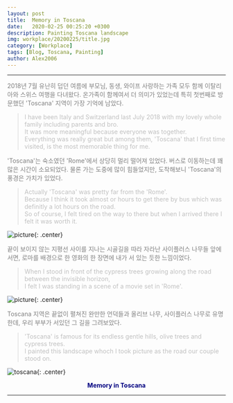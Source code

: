 ```yaml
---
layout: post
title:  Memory in Toscana
date:   2020-02-25 00:25:20 +0300
description: Painting Toscana landscape 
img: workplace/20200225/title.jpg
category: [Workplace]
tags: [Blog, Toscana, Painting]
author: Alex2006
---
```

  
  
------
<span style="color:gray">
2018년 7월 유난히 덥던 여름에 부모님, 동생, 와이프  사랑하는 가족 모두 함께 이탈리아와 스위스 여행을 다녀왔다.  
온가족이 함께여서 더 의미가 있었는데 특히 첫번째로 방문했던 'Toscana' 지역이 가장 기억에 남았다.   
</span>  
  
> <span style="color:silver">I have been Italy and Switzerland last July 2018 with my lovely whole family including parents and bro.  
It was more meaningful because everyone was together.  
Everything was really great but among them, 'Toscana' that I first time visited, is the most memorable thing for me.</span>  
  

<span style="color:gray">
'Toscana'는 숙소였던 'Rome'에서 상당히 멀리 떨어져 있었다. 버스로 이동하는데 꽤 많은 시간이 소요되었다.  
물론 가는 도중에 많이 힘들었지만, 도착해보니 'Toscana'의 풍경은 가치가 있었다.</span>  
  
> <span style="color:silver">Actually 'Toscana' was pretty far from the 'Rome'.  
Because I think it took almost or hours to get there by bus which was definitly a lot hours on the road.  
So of course, I felt tired on the way to there but when I arrived there I felt it was worth it.</span>  
   
   
![picture]({{site.baseurl}}/assets/img/workplace/20200225/landscape.jpg){: .center}
  

 <span style="color:gray"> 
끝이 보이지 않는 지평선 사이를 지나는 시골길을 따라 자라난 사이플러스 나무들 앞에 서면,  
로마를 배경으로 한 영화의 한 장면에 내가 서 있는 듯한 느낌이었다.</span>  
  
> <span style="color:silver">When I stood in front of the cypress trees growing along the road between the invisible horizon,  
I felt I was standing in a scene of a movie set in 'Rome'.</span>  


![picture]({{site.baseurl}}/assets/img/workplace/20200225/picture.jpg){: .center}

<span style="color:gray">
Toscana 지역은 끝없이 펼쳐진 완만한 언덕들과 올리브 나무, 사이플러스 나무로 유명한데,  
우리 부부가 서있던 그 길을 그려보았다.</span>  

> <span style="color:silver">'Toscana' is famous for its endless gentle hills, olive trees and cypress trees.  
I painted this landscape whoch I took picture as the road our couple stood on.</span>  


![toscana]({{site.baseurl}}/assets/img/workplace/20200225/toscana.jpg){: .center}
**<center><span style="color:navy">Memory in Toscana</span></center>**  

------